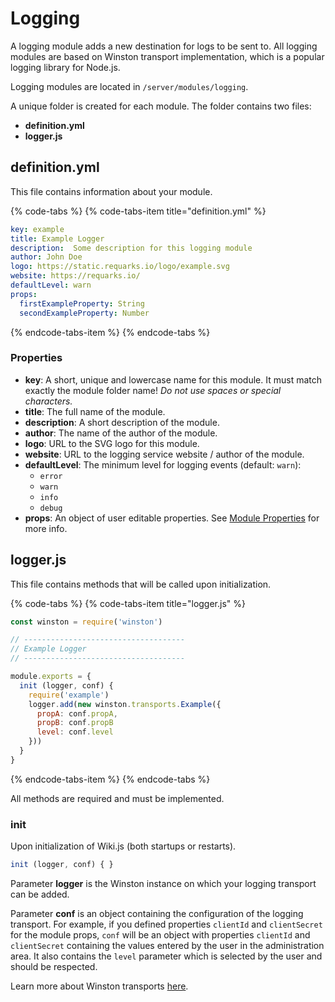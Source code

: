 # Logging

A logging module adds a new destination for logs to be sent to. All logging modules are based on Winston transport implementation, which is a popular logging library for Node.js.

Logging modules are located in `/server/modules/logging`.

A unique folder is created for each module. The folder contains two files:

* **definition.yml**
* **logger.js**

## definition.yml <a id="definition-yml"></a>

This file contains information about your module.

{% code-tabs %}
{% code-tabs-item title="definition.yml" %}
```yaml
key: example
title: Example Logger
description:  Some description for this logging module
author: John Doe
logo: https://static.requarks.io/logo/example.svg
website: https://requarks.io/
defaultLevel: warn
props:
  firstExampleProperty: String
  secondExampleProperty: Number
```
{% endcode-tabs-item %}
{% endcode-tabs %}

### Properties <a id="properties"></a>

* **key**: A short, unique and lowercase name for this module. It must match exactly the module folder name! _Do not use spaces or special characters._
* **title**: The full name of the module.
* **description**: A short description of the module.
* **author**: The name of the author of the module.
* **logo**: URL to the SVG logo for this module.
* **website**: URL to the logging service website / author of the module.
* **defaultLevel**: The minimum level for logging events \(default: `warn`\):
  * `error`
  * `warn`
  * `info`
  * `debug`
* **props**: An object of user editable properties. See [Module Properties](https://docs.requarks.io/wiki/v/2.x/developers/modules/properties) for more info.

## logger.js <a id="authentication-js"></a>

This file contains methods that will be called upon initialization.

{% code-tabs %}
{% code-tabs-item title="logger.js" %}
```javascript
const winston = require('winston')

// ------------------------------------
// Example Logger
// ------------------------------------

module.exports = {
  init (logger, conf) {
    require('example')
    logger.add(new winston.transports.Example({
      propA: conf.propA,
      propB: conf.propB
      level: conf.level
    }))
  }
}
```
{% endcode-tabs-item %}
{% endcode-tabs %}

 All methods are required and must be implemented.

### init <a id="init"></a>

 Upon initialization of Wiki.js \(both startups or restarts\).

```javascript
init (logger, conf) { }
```

Parameter **logger** is the Winston instance on which your logging transport can be added.

Parameter **conf** is an object containing the configuration of the logging transport. For example, if you defined properties `clientId` and `clientSecret` for the module props, `conf` will be an object with properties `clientId` and `clientSecret` containing the values entered by the user in the administration area. It also contains the `level` parameter which is selected by the user and should be respected.

Learn more about Winston transports [here](https://github.com/winstonjs/winston#transports).

